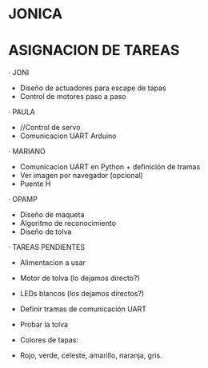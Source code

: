 # JONICA

# ASIGNACION DE TAREAS

· JONI
- Diseño de actuadores para escape de tapas
- Control de motores paso a paso

· PAULA
- //Control de servo
- Comunicacion UART Arduino

· MARIANO
- Comunicacion UART en Python + definición de tramas
- Ver imagen por navegador (opcional)
- Puente H

· OPAMP
- Diseño de maqueta
- Algoritmo de reconocimiento
- Diseño de tolva

· TAREAS PENDIENTES
- Alimentacion a usar
- Motor de tolva (lo dejamos directo?)
- LEDs blancos (los dejamos directos?)
- Definir tramas de comunicación UART
- Probar la tolva

- Colores de tapas:
- Rojo, verde, celeste, amarillo, naranja, gris.
